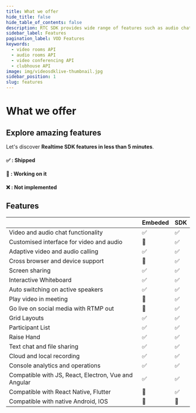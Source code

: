 ```yaml
---
title: What we offer
hide_title: false
hide_table_of_contents: false
description: RTC SDK provides wide range of features such as audio chat, video chat, screen sharing, RTMP out for social media and many more.
sidebar_label: Features
pagination_label: VOD Features
keywords:
  - video rooms API
  - audio rooms API
  - video conferencing API
  - clubhouse API
image: img/videosdklive-thumbnail.jpg
sidebar_position: 1
slug: features
---
```


# What we offer

## Explore amazing features

Let's discover **Realtime SDK features in less than 5 minutes**.

#### ✅ : Shipped

#### 🚧 : Working on it

#### ❌ : Not implemented

## Features

|                                                      | Embeded | SDK |
| ---------------------------------------------------- | ------- | --- |
| Video and audio chat functionality                   | ✅      | ✅  |
| Customised interface for video and audio             | 🚧      | ✅  |
| Adaptive video and audio calling                     | ✅      | ✅  |
| Cross browser and device support                     | 🚧      | ✅  |
| Screen sharing                                       | ✅      | ✅  |
| Interactive Whiteboard                               | ✅      | ✅  |
| Auto switching on active speakers                    | ✅      | ✅  |
| Play video in meeting                                | 🚧      | ✅  |
| Go live on social media with RTMP out                | 🚧      | ✅  |
| Grid Layouts                                         | ✅      | ✅  |
| Participant List                                     | ✅      | ✅  |
| Raise Hand                                           | ✅      | ✅  |
| Text chat and file sharing                           | ✅      | ✅  |
| Cloud and local recording                            | ✅      | ✅  |
| Console analytics and operations                     | ✅      | ✅  |
| Compatible with JS, React, Electron, Vue and Angular | ✅      | ✅  |
| Compatible with React Native, Flutter                | 🚧      | ✅  |
| Compatible with native Android, IOS                  | 🚧      | 🚧  |

